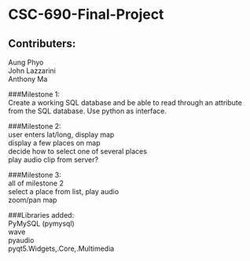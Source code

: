 # CSC-690-Final-Project
## Contributers: <br>
Aung Phyo <br/>
John Lazzarini <br/>
Anthony Ma <br/>

###Milestone 1: <br>
Create a working SQL database and be able to read through an attribute from the SQL database. Use python as interface.

###Milestone 2: <br>
user enters lat/long, display map <br>
display a few places on map <br>
decide how to select one of several places <br>
play audio clip from server?

###Milestone 3: <br>
all of milestone 2 <br>
select a place from list, play audio <br>
zoom/pan map <br>

###Libraries added: <br>
PyMySQL (pymysql) <br>
wave <br>
pyaudio <br>
pyqt5.Widgets,.Core,.Multimedia<br>